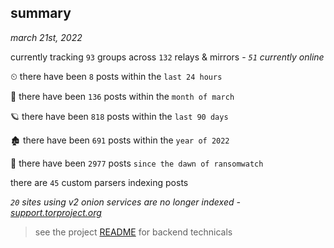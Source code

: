 
## summary
_march 21st, 2022_

currently tracking `93` groups across `132` relays & mirrors - _`51` currently online_

⏲ there have been `8` posts within the `last 24 hours`

🦈 there have been `136` posts within the `month of march`

🪐 there have been `818` posts within the `last 90 days`

🏚 there have been `691` posts within the `year of 2022`

🦕 there have been `2977` posts `since the dawn of ransomwatch`

there are `45` custom parsers indexing posts

_`20` sites using v2 onion services are no longer indexed - [support.torproject.org](https://support.torproject.org/onionservices/v2-deprecation/)_

> see the project [README](https://github.com/thetanz/ransomwatch#ransomwatch--) for backend technicals

